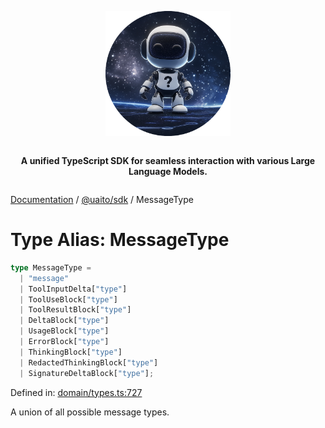<div style="display:flex; flex-direction:column; align-items:center;">
<p align="center">
  <img src="../UAITO.png" alt="UAITO Logo" width="200"/>
</p>

<p align="center">
  <strong>A unified TypeScript SDK for seamless interaction with various Large Language Models.</strong>
</p>
</div>

[Documentation](README.md) / [@uaito/sdk](@uaito.sdk.md) / MessageType

# Type Alias: MessageType

```ts
type MessageType = 
  | "message"
  | ToolInputDelta["type"]
  | ToolUseBlock["type"]
  | ToolResultBlock["type"]
  | DeltaBlock["type"]
  | UsageBlock["type"]
  | ErrorBlock["type"]
  | ThinkingBlock["type"]
  | RedactedThinkingBlock["type"]
  | SignatureDeltaBlock["type"];
```

Defined in: [domain/types.ts:727](https://github.com/elribonazo/uaito/blob/99a686d3e1c6bf4b79ff32413a32495226a544bc/packages/sdk/src/domain/types.ts#L727)

A union of all possible message types.
